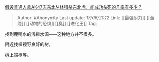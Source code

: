 [假设普通人拿AK47去东北丛林猎杀东北虎，能成功杀死的几率有多少？](https://www.zhihu.com/question/513363765/answer/2527455190)

> Author: #Anonymity
> Last update: *17/06/2022*
> Link: [[最强耐力]] [[渔隐]] [[动物的恐惧]] [[臭]] [[进化王]]
> Tag:

找到鹿喝水的浅摊水源——这种地方并不很多。

附近找棵视野良好的树，

树上端枪等。
